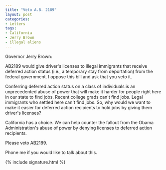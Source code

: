```yaml
---
title: "Veto A.B. 2189"
layout: post
categories:
- Letters
tags:
- California
- Jerry Brown
- illegal aliens
---
```


Governor Jerry Brown:

AB2189 would give driver's licenses to illegal immigrants that receive deferred action status (i.e., a temporary stay from deportation) from the federal government. I oppose this bill and ask that you veto it.

Conferring deferred action status on a class of individuals is an unprecedented abuse of power that will make it harder for people right here in our state to find jobs. Recent college grads can't find jobs. Legal immigrants who settled here can't find jobs. So, why would we want to make it easier for deferred action recipients to hold jobs by giving them driver's licenses?

California has a choice. We can help counter the fallout from the Obama Administration's abuse of power by denying licenses to deferred action recipients.

Please veto AB2189.

Phone me if you would like to talk about this.

{% include signature.html %}
